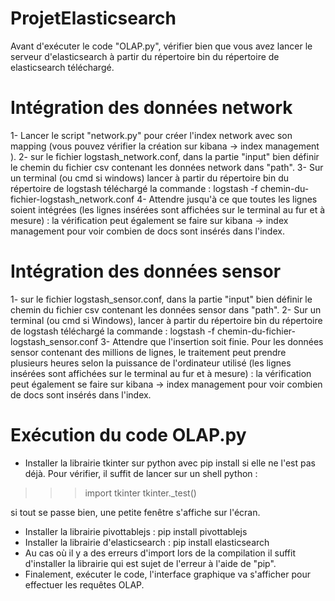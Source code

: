 # ProjetElasticsearch

Avant d'exécuter le code "OLAP.py", vérifier bien que vous avez lancer le serveur d'elasticsearch à partir du répertoire bin du répertoire de elasticsearch téléchargé.

# Intégration des données network
1- Lancer le script "network.py" pour créer l'index network avec son mapping (vous pouvez vérifier la création sur kibana -> index management ).
2- sur le fichier logstash_network.conf, dans la partie "input" bien définir le chemin du fichier csv contenant les données network dans "path".
3- Sur un terminal (ou cmd si windows) lancer à partir du répertoire bin du répertoire de logstash téléchargé la commande : logstash -f chemin-du-fichier-logstash_network.conf
4- Attendre jusqu'à ce que toutes les lignes soient intégrées (les lignes insérées sont affichées sur le terminal au fur et à mesure) : la vérification peut également se faire sur kibana -> index management pour voir combien de docs sont insérés dans l'index.

# Intégration des données sensor
1- sur le fichier logstash_sensor.conf, dans la partie "input" bien définir le chemin du fichier csv contenant les données sensor dans "path".
2- Sur un terminal (ou cmd si Windows), lancer à partir du répertoire bin du répertoire de logstash téléchargé la commande : logstash -f chemin-du-fichier-logstash_sensor.conf
3- Attendre que l'insertion soit finie. Pour les données sensor contenant des millions de lignes, le traitement peut prendre plusieurs heures selon la puissance de l'ordinateur utilisé (les lignes insérées sont affichées sur le terminal au fur et à mesure) : la vérification peut également se faire sur kibana -> index management pour voir combien de docs sont insérés dans l'index.

# Exécution du code OLAP.py
- Installer la librairie tkinter sur python avec pip install si elle ne l'est pas déjà. Pour vérifier, il suffit de lancer sur un shell python :
>>> import tkinter
>>> tkinter._test()

si tout se passe bien, une petite fenêtre s'affiche sur l'écran.

- Installer la librairie pivottablejs : pip install pivottablejs
- Installer la librairie d'elasticsearch : pip install elasticsearch
- Au cas où il y a des erreurs d'import lors de la compilation il suffit d'installer la librairie qui est sujet de l'erreur à l'aide de "pip".
- Finalement, exécuter le code, l'interface graphique va s'afficher pour effectuer les requêtes OLAP.

